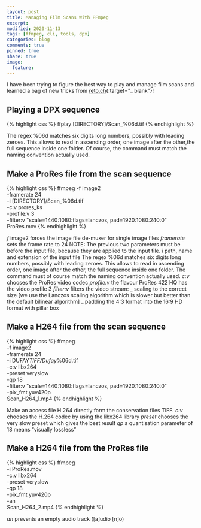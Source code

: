 ```yaml
---
layout: post
title: Managing Film Scans With FFmpeg
excerpt:
modified: 2020-11-13
tags: [ffmpeg, cli, tools, dpx]
categories: blog
comments: true
pinned: true
share: true
image:
  feature:
---
```


I have been trying to figure the best way to play and manage film scans and learned a bag of new tricks from [reto.ch](https://reto.ch/){:target="\_ blank"}!

## Playing a DPX sequence

{% highlight css %}
ffplay [DIRECTORY]/Scan\_%06d.tif
{% endhighlight %}

The regex %06d matches six digits long numbers, possibly with leading zeroes. This allows to read in ascending order, one image after the other,the full sequence inside one folder. Of course, the command must match the naming convention actually used.

## Make a ProRes file from the scan sequence

{% highlight css %}
ffmpeg
-f image2 \
 -framerate 24 \
 -i [DIRECTORY]/Scan\_%06d.tif \
 -c:v prores_ks \
 -profile:v 3 \
 -filter:v "scale=1440:1080:flags=lanczos, pad=1920:1080:240:0" \
 ProRes.mov
{% endhighlight %}

_f_ image2 forces the image file de-muxer for single image files
_framerate_ sets the frame rate to 24
NOTE: The previous two parameters must be before the input file, because they are applied to the input file.
_i_ path, name and extension of the input file
The regex %06d matches six digits long numbers, possibly with
leading zeroes. This allows to read in ascending order, one
image after the other, the full sequence inside one folder.
The command must of course match the naming convention
actually used.
_c:v_ chooses the ProRes video codec
_profile:v_ the flavour ProRes 422 HQ has the video profile 3
_filter:v_ filters the video stream:
_ scaling to the correct size
[we use the Lanczos scaling algorithm which is slower but
better than the default bilinear algorithm]
_ padding the 4:3 format into the 16:9 HD format with pillar box

## Make a H264 file from the scan sequence

{% highlight css %}
ffmpeg \
 -f image2 \
 -framerate 24 \
 -i DUFAY*TIFF/Dufay*%06d.tif \
 -c:v libx264 \
 -preset veryslow \
 -qp 18 \
 -filter:v "scale=1440:1080:flags=lanczos, pad=1920:1080:240:0" \
 -pix_fmt yuv420p \
 Scan_H264_1.mp4
{% endhighlight %}

Make an access file H.264 directly form the conservation files TIFF.
_c:v_ chooses the H.264 codec by using the libx264 library
_preset_ chooses the very slow preset which gives the best result
_qp_ a quantisation parameter of 18 means “visually lossless”

## Make a H264 file from the ProRes file

{% highlight css %}
ffmpeg \
 -i ProRes.mov \
 -c:v libx264 \
 -preset veryslow \
 -qp 18 \
 -pix_fmt yuv420p \
 -an \
 Scan_H264_2.mp4
{% endhighlight %}

_an_ prevents an empty audio track ([a]udio [n]o)
